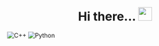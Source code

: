 <h1 align="center">Hi there...
<img src="https://github.com/blackcater/blackcater/raw/main/images/Hi.gif" height="32"/></h1>

![C++](https://img.shields.io/badge/c++-%2300599C.svg?style=for-the-badge&logo=c%2B%2B&logoColor=white)
![Python](https://img.shields.io/badge/python-3670A0?style=for-the-badge&logo=python&logoColor=ffdd54)
 
